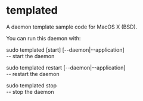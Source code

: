 templated
=========

A daemon template sample code for MacOS X (BSD).

You can run this daemon with:

sudo templated [start] [--daemon|--application]<br/>
  -- start the daemon<br/>

sudo templated restart [--daemon|--application]<br/>
  -- restart the daemon<br/>
  
sudo templated stop<br/>
  -- stop the daemon<br/>
